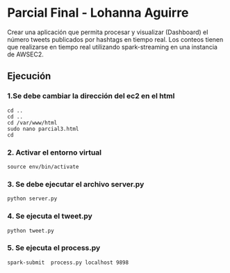 # Parcial Final - Lohanna Aguirre
Crear una aplicación que permita procesar y visualizar (Dashboard) el número tweets publicados por hashtags en tiempo real. Los conteos tienen que realizarse en tiempo real utilizando spark-streaming en una instancia de AWSEC2.



## Ejecución

### 1.Se debe cambiar la dirección del ec2 en el html
```
cd .. 
cd ..
cd /var/www/html
sudo nano parcial3.html 
cd 
```
### 2. Activar el entorno virtual
```
source env/bin/activate
```

### 3. Se debe ejecutar el archivo server.py
```
python server.py
```
### 4. Se ejecuta el tweet.py
```
python tweet.py
```

### 5. Se ejecuta el process.py
```
spark-submit  process.py localhost 9898
```
